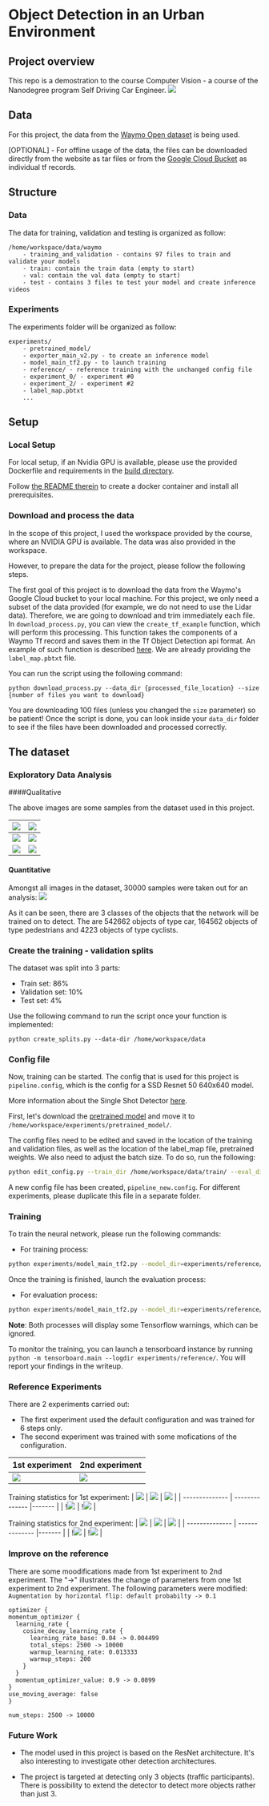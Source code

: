 # Object Detection in an Urban Environment

## Project overview

This repo is a demostration to the course Computer Vision - a course of the Nanodegree program Self Driving Car Engineer.
![](img/animation2.gif)
## Data

For this project, the data from the [Waymo Open dataset](https://waymo.com/open/) is being used.

[OPTIONAL] - For offline usage of the data, the files can be downloaded directly from the website as tar files or from the [Google Cloud Bucket](https://console.cloud.google.com/storage/browser/waymo_open_dataset_v_1_2_0_individual_files/) as individual tf records.

## Structure

### Data

The data for training, validation and testing is organized as follow:

```
/home/workspace/data/waymo
	- training_and_validation - contains 97 files to train and validate your models
    - train: contain the train data (empty to start)
    - val: contain the val data (empty to start)
    - test - contains 3 files to test your model and create inference videos
```

### Experiments

The experiments folder will be organized as follow:

```
experiments/
    - pretrained_model/
    - exporter_main_v2.py - to create an inference model
    - model_main_tf2.py - to launch training
    - reference/ - reference training with the unchanged config file
    - experiment_0/ - experiment #0
    - experiment_2/ - experiment #2
    - label_map.pbtxt
    ...
```
## Setup

### Local Setup

For local setup, if an Nvidia GPU is available, please use the provided Dockerfile and requirements in the [build directory](./build).

Follow [the README therein](./build/README.md) to create a docker container and install all prerequisites.

### Download and process the data

In the scope of this project, I used the workspace provided by the course, where an NVIDIA GPU is available. The data was also provided in the workspace.

However, to prepare the data for the project, please follow the following steps.

The first goal of this project is to download the data from the Waymo's Google Cloud bucket to your local machine. For this project, we only need a subset of the data provided (for example, we do not need to use the Lidar data). Therefore, we are going to download and trim immediately each file. In `download_process.py`, you can view the `create_tf_example` function, which will perform this processing. This function takes the components of a Waymo Tf record and saves them in the Tf Object Detection api format. An example of such function is described [here](https://tensorflow-object-detection-api-tutorial.readthedocs.io/en/latest/training.html#create-tensorflow-records). We are already providing the `label_map.pbtxt` file.

You can run the script using the following command:

```
python download_process.py --data_dir {processed_file_location} --size {number of files you want to download}
```

You are downloading 100 files (unless you changed the `size` parameter) so be patient! Once the script is done, you can look inside your `data_dir` folder to see if the files have been downloaded and processed correctly.

## The dataset

### Exploratory Data Analysis

####Qualitative

The above images are some samples from the dataset used in this project.

| ![](img/im1.png) | ![](img/im2.png) |
| -------------- | -------------- |
| ![](img/im3.png) | ![](img/im4.png) |
| ![](img/im5.png) | ![](img/im7.png) |

#### Quantitative

Amongst all images in the dataset, 30000 samples were taken out for an analysis:
![](img/analysis.png)

As it can be seen, there are 3 classes of the objects that the network will be trained on to detect. The are 542662 objects of type car, 164562 objects of type pedestrians and 4223 objects of type cyclists.

### Create the training - validation splits

The dataset was split into 3 parts:

- Train set: 86%
- Validation set: 10%
- Test set: 4%

Use the following command to run the script once your function is implemented:

```
python create_splits.py --data-dir /home/workspace/data
```

### Config file

Now, training can be started. The config that is used for this project is `pipeline.config`, which is the config for a SSD Resnet 50 640x640 model.

More information about the Single Shot Detector [here](https://arxiv.org/pdf/1512.02325.pdf).

First, let's download the [pretrained model](http://download.tensorflow.org/models/object_detection/tf2/20200711/ssd_resnet50_v1_fpn_640x640_coco17_tpu-8.tar.gz) and move it to `/home/workspace/experiments/pretrained_model/`.

The config files need to be edited and saved in the location of the training and validation files, as well as the location of the label_map file, pretrained weights. We also need to adjust the batch size. To do so, run the following:

```bash
python edit_config.py --train_dir /home/workspace/data/train/ --eval_dir /home/workspace/data/val/ --batch_size 2 --checkpoint /home/workspace/experiments/pretrained_model/ssd_resnet50_v1_fpn_640x640_coco17_tpu-8/checkpoint/ckpt-0 --label_map /home/workspace/experiments/label_map.pbtxt
```

A new config file has been created, `pipeline_new.config`. For different experiments, please duplicate this file in a separate folder.

### Training

To train the neural network, please run the following commands:

* For training process:

```bash
python experiments/model_main_tf2.py --model_dir=experiments/reference/ --pipeline_config_path=experiments/reference/pipeline_new.config
```

Once the training is finished, launch the evaluation process:

* For evaluation process:

```bash
python experiments/model_main_tf2.py --model_dir=experiments/reference/ --pipeline_config_path=experiments/reference/pipeline_new.config --checkpoint_dir=experiments/reference/
```

**Note**: Both processes will display some Tensorflow warnings, which can be ignored.

To monitor the training, you can launch a tensorboard instance by running `python -m tensorboard.main --logdir experiments/reference/`. You will report your findings in the writeup.

### Reference Experiments
There are 2 experiments carried out:

- The first experiment used the default configuration and was trained for 6 steps only.
- The second experiment was trained with some mofications of the configuration.

|  1st experiment | 2nd experiment     |
| -------------- | -------------- |
| ![](img/animation0.gif) | ![](img/animation2.gif) |

Training statistics for 1st experiment:
|  ![](img/0_detection_box_precision.png) | ![](img/0_detection_box_recall.png)   | ![](img/0_loss.png) |
| -------------- | -------------- |------- |
| !![](img/0_learn_rate.png) | !![](img/0_steps_per_sec.png) |






Training statistics for 2nd experiment:
|  ![](img/2_detection_box_precision.png) | ![](img/2_detection_box_recall.png)   | ![](img/2_loss.png) |
| -------------- | -------------- |------- |
| !![](img/2_learn_rate.png) | !![](img/2_steps_per_sec.png) |

  
### Improve on the reference

There are some moodifications made from 1st experiment to 2nd experiment.
The "->" illustrates the change of parameters from one 1st experiment to 2nd experiment.
The following parameters were modified:
  ``Augmentation by horizontal flip: default probabilty -> 0.1 ``
  ```
  optimizer {
  momentum_optimizer {
    learning_rate {
      cosine_decay_learning_rate {
        learning_rate_base: 0.04 -> 0.004499
        total_steps: 2500 -> 10000
        warmup_learning_rate: 0.013333
        warmup_steps: 200
      }
    }
    momentum_optimizer_value: 0.9 -> 0.0899
  }
  use_moving_average: false
  }
  ```

  ```
  num_steps: 2500 -> 10000
  ```

### Future Work
- The model used in this project is based on the ResNet architecture. It's also interesting to investigate other detection architectures.

- The project is targeted at detecting only 3 objects (traffic participants). There is possibility to extend the detector to detect more objects rather than just 3.